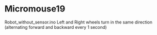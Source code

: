 # Micromouse19

Robot_without_sensor.ino
Left and Right wheels turn in the same direction (alternating forward and backward every 1 second)
